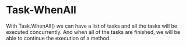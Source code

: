 # Task-WhenAll
 
With Task.WhenAll() we can have a list of tasks and all the tasks will be executed concurrently. And when all of the tasks are finished, we will be able to continue the execution of a method.
